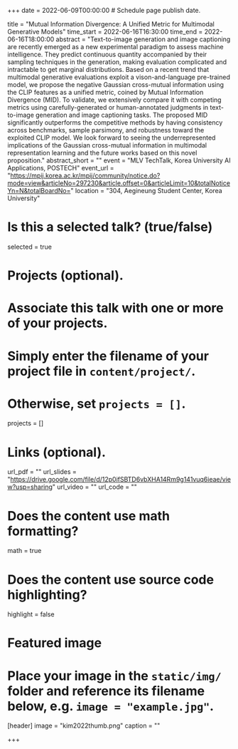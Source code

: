 +++
date = 2022-06-09T00:00:00  # Schedule page publish date.

title = "Mutual Information Divergence: A Unified Metric for Multimodal Generative Models"
time_start = 2022-06-16T16:30:00
time_end = 2022-06-16T18:00:00
abstract = "Text-to-image generation and image captioning are recently emerged as a new experimental paradigm to assess machine intelligence. They predict continuous quantity accompanied by their sampling techniques in the generation, making evaluation complicated and intractable to get marginal distributions. Based on a recent trend that multimodal generative evaluations exploit a vison-and-language pre-trained model, we propose the negative Gaussian cross-mutual information using the CLIP features as a unified metric, coined by Mutual Information Divergence (MID). To validate, we extensively compare it with competing metrics using carefully-generated or human-annotated judgments in text-to-image generation and image captioning tasks. The proposed MID significantly outperforms the competitive methods by having consistency across benchmarks, sample parsimony, and robustness toward the exploited CLIP model. We look forward to seeing the underrepresented implications of the Gaussian cross-mutual information in multimodal representation learning and the future works based on this novel proposition."
abstract_short = ""
event = "MLV TechTalk, Korea University AI Applications, POSTECH"
event_url = "https://mpij.korea.ac.kr/mpij/community/notice.do?mode=view&articleNo=297230&article.offset=0&articleLimit=10&totalNoticeYn=N&totalBoardNo="
location = "304, Aegineung Student Center, Korea University"

# Is this a selected talk? (true/false)
selected = true

# Projects (optional).
#   Associate this talk with one or more of your projects.
#   Simply enter the filename of your project file in `content/project/`.
#   Otherwise, set `projects = []`.
projects = []

# Links (optional).
url_pdf = ""
url_slides = "https://drive.google.com/file/d/12p0ifSBTD6vbXHA14Rm9g141vuq6ieae/view?usp=sharing"
url_video = ""
url_code = ""

# Does the content use math formatting?
math = true

# Does the content use source code highlighting?
highlight = false

# Featured image
# Place your image in the `static/img/` folder and reference its filename below, e.g. `image = "example.jpg"`.
[header]
image = "kim2022thumb.png"
caption = ""

+++
